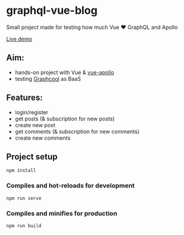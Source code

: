 # graphql-vue-blog

Small project made for testing how much Vue ❤ GraphQL and Apollo

[Live demo](https://affectionate-borg-29a334.netlify.com/)

## Aim:

- hands-on project with Vue & [vue-apollo](https://github.com/Akryum/vue-apollo)
- testing [Graphcool](graph.cool) as BaaS

## Features:

- login/register
- get posts (& subscription for new posts)
- create new post
- get comments (& subscription for new comments)
- create new comments

## Project setup

```
npm install
```

### Compiles and hot-reloads for development

```
npm run serve
```

### Compiles and minifies for production

```
npm run build
```
